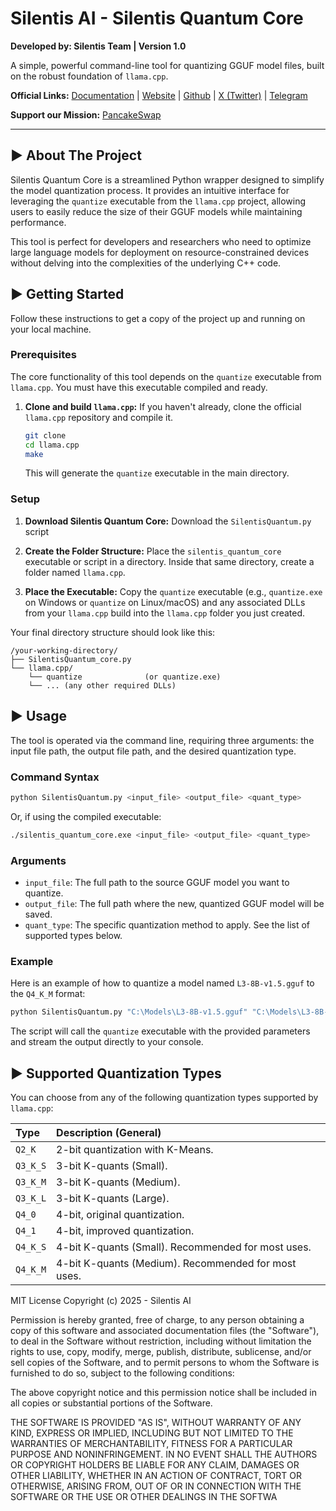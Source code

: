 # Silentis AI - Silentis Quantum Core

**Developed by: Silentis Team | Version 1.0**

A simple, powerful command-line tool for quantizing GGUF model files, built on the robust foundation of `llama.cpp`.

**Official Links:**
[Documentation](https://silentis.ai) | [Website](https://silentis.ai) | [Github](https://github.com/Silentisai) | [X (Twitter)](https://x.com/silentisproject) | [Telegram](https://t.me/SilentisAi)

**Support our Mission:**
[PancakeSwap](https://springboard.pancakeswap.finance/bsc/token/0x8a87562947422db0eb3070a5a1ac773c7a8d64e7)

---

## ► About The Project

Silentis Quantum Core is a streamlined Python wrapper designed to simplify the model quantization process. It provides an intuitive interface for leveraging the `quantize` executable from the `llama.cpp` project, allowing users to easily reduce the size of their GGUF models while maintaining performance.

This tool is perfect for developers and researchers who need to optimize large language models for deployment on resource-constrained devices without delving into the complexities of the underlying C++ code.

## ► Getting Started

Follow these instructions to get a copy of the project up and running on your local machine.

### Prerequisites

The core functionality of this tool depends on the `quantize` executable from `llama.cpp`. You must have this executable compiled and ready.

1.  **Clone and build `llama.cpp`:**
    If you haven't already, clone the official `llama.cpp` repository and compile it.
    ```sh
    git clone
    cd llama.cpp
    make
    ```
    This will generate the `quantize` executable in the main directory.

### Setup

1.  **Download Silentis Quantum Core:**
    Download the `SilentisQuantum.py` script
    
3.  **Create the Folder Structure:**
    Place the `silentis_quantum_core` executable or script in a directory. Inside that same directory, create a folder named `llama.cpp`.

4.  **Place the Executable:**
    Copy the `quantize` executable (e.g., `quantize.exe` on Windows or `quantize` on Linux/macOS) and any associated DLLs from your `llama.cpp` build into the `llama.cpp` folder you just created.

Your final directory structure should look like this:

```
/your-working-directory/
├── SilentisQuantum_core.py  
└── llama.cpp/
    └── quantize              (or quantize.exe)
    └── ... (any other required DLLs)
```

## ► Usage

The tool is operated via the command line, requiring three arguments: the input file path, the output file path, and the desired quantization type.

### Command Syntax

```sh
python SilentisQuantum.py <input_file> <output_file> <quant_type>
```
Or, if using the compiled executable:
```sh
./silentis_quantum_core.exe <input_file> <output_file> <quant_type>
```

### Arguments

* `input_file`: The full path to the source GGUF model you want to quantize.
* `output_file`: The full path where the new, quantized GGUF model will be saved.
* `quant_type`: The specific quantization method to apply. See the list of supported types below.

### Example

Here is an example of how to quantize a model named `L3-8B-v1.5.gguf` to the `Q4_K_M` format:

```sh
python SilentisQuantum.py "C:\Models\L3-8B-v1.5.gguf" "C:\Models\L3-8B-v1.5-Q4_K_M.gguf" "Q4_K_M"
```

The script will call the `quantize` executable with the provided parameters and stream the output directly to your console.

## ► Supported Quantization Types

You can choose from any of the following quantization types supported by `llama.cpp`:

| Type      | Description (General)                               |
| :-------- | :-------------------------------------------------- |
| `Q2_K`    | 2-bit quantization with K-Means.                    |
| `Q3_K_S`  | 3-bit K-quants (Small).                             |
| `Q3_K_M`  | 3-bit K-quants (Medium).                            |
| `Q3_K_L`  | 3-bit K-quants (Large).                             |
| `Q4_0`    | 4-bit, original quantization.                       |
| `Q4_1`    | 4-bit, improved quantization.                       |
| `Q4_K_S`  | 4-bit K-quants (Small). Recommended for most uses.  |
| `Q4_K_M`  | 4-bit K-quants (Medium). Recommended for most uses. |


MIT License
Copyright (c) 2025 - Silentis AI

Permission is hereby granted, free of charge, to any person obtaining a copy of this software and associated documentation files (the "Software"), to deal in the Software without restriction, including without limitation the rights to use, copy, modify, merge, publish, distribute, sublicense, and/or sell copies of the Software, and to permit persons to whom the Software is furnished to do so, subject to the following conditions:

The above copyright notice and this permission notice shall be included in all copies or substantial portions of the Software.

THE SOFTWARE IS PROVIDED "AS IS", WITHOUT WARRANTY OF ANY KIND, EXPRESS OR IMPLIED, INCLUDING BUT NOT LIMITED TO THE WARRANTIES OF MERCHANTABILITY, FITNESS FOR A PARTICULAR PURPOSE AND NONINFRINGEMENT. IN NO EVENT SHALL THE AUTHORS OR COPYRIGHT HOLDERS BE LIABLE FOR ANY CLAIM, DAMAGES OR OTHER LIABILITY, WHETHER IN AN ACTION OF CONTRACT, TORT OR OTHERWISE, ARISING FROM, OUT OF OR IN CONNECTION WITH THE SOFTWARE OR THE USE OR OTHER DEALINGS IN THE SOFTWA
